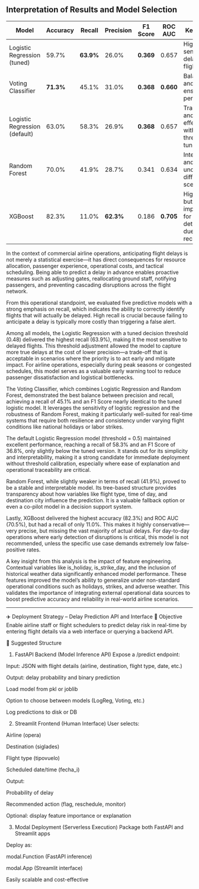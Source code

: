 ## Interpretation of Results and Model Selection

| Model                           | Accuracy | Recall | Precision | F1 Score | ROC AUC | Key Insight                                                 |
|--------------------------------|----------|--------|-----------|----------|---------|-------------------------------------------------------------|
| Logistic Regression (tuned)    | 59.7%    | **63.9%** | 26.0%    | **0.369** | 0.657   | Highest sensitivity to delayed flights                      |
| Voting Classifier              | **71.3%**| 45.1%  | 31.0%    | **0.368** | **0.660** | Balanced and robust ensemble performance                    |
| Logistic Regression (default)  | 63.0%    | 58.3%  | 26.9%    | **0.368** | 0.657   | Transparent and effective without threshold tuning          |
| Random Forest                  | 70.0%    | 41.9%  | 28.7%    | 0.341    | 0.634   | Interpretable and stable under different scenarios          |
| XGBoost                        | 82.3%    | 11.0%  | **62.3%** | 0.186    | **0.705** | High AUC, but impractical for delay detection due to low recall |


In the context of commercial airline operations, anticipating flight delays is not merely a statistical exercise—it has direct consequences for resource allocation, passenger experience, operational costs, and tactical scheduling. Being able to predict a delay in advance enables proactive measures such as adjusting gates, reallocating ground staff, notifying passengers, and preventing cascading disruptions across the flight network.

From this operational standpoint, we evaluated five predictive models with a strong emphasis on recall, which indicates the ability to correctly identify flights that will actually be delayed. High recall is crucial because failing to anticipate a delay is typically more costly than triggering a false alert.

Among all models, the Logistic Regression with a tuned decision threshold (0.48) delivered the highest recall (63.9%), making it the most sensitive to delayed flights. This threshold adjustment allowed the model to capture more true delays at the cost of lower precision—a trade-off that is acceptable in scenarios where the priority is to act early and mitigate impact. For airline operations, especially during peak seasons or congested schedules, this model serves as a valuable early warning tool to reduce passenger dissatisfaction and logistical bottlenecks.

The Voting Classifier, which combines Logistic Regression and Random Forest, demonstrated the best balance between precision and recall, achieving a recall of 45.1% and an F1 Score nearly identical to the tuned logistic model. It leverages the sensitivity of logistic regression and the robustness of Random Forest, making it particularly well-suited for real-time systems that require both resilience and consistency under varying flight conditions like national holidays or labor strikes.

The default Logistic Regression model (threshold = 0.5) maintained excellent performance, reaching a recall of 58.3% and an F1 Score of 36.8%, only slightly below the tuned version. It stands out for its simplicity and interpretability, making it a strong candidate for immediate deployment without threshold calibration, especially where ease of explanation and operational traceability are critical.

Random Forest, while slightly weaker in terms of recall (41.9%), proved to be a stable and interpretable model. Its tree-based structure provides transparency about how variables like flight type, time of day, and destination city influence the prediction. It is a valuable fallback option or even a co-pilot model in a decision support system.

Lastly, XGBoost delivered the highest accuracy (82.3%) and ROC AUC (70.5%), but had a recall of only 11.0%. This makes it highly conservative—very precise, but missing the vast majority of actual delays. For day-to-day operations where early detection of disruptions is critical, this model is not recommended, unless the specific use case demands extremely low false-positive rates.

A key insight from this analysis is the impact of feature engineering. Contextual variables like is_holiday, is_strike_day, and the inclusion of historical weather data significantly enhanced model performance. These features improved the model’s ability to generalize under non-standard operational conditions such as holidays, strikes, and adverse weather. This validates the importance of integrating external operational data sources to boost predictive accuracy and reliability in real-world airline scenarios.

______________________________

✈️ Deployment Strategy – Delay Prediction API and Interface
🎯 Objective
Enable airline staff or flight schedulers to predict delay risk in real-time by entering flight details via a web interface or querying a backend API.

🧱 Suggested Structure
1. FastAPI Backend (Model Inference API)
Expose a /predict endpoint:

Input: JSON with flight details (airline, destination, flight type, date, etc.)

Output: delay probability and binary prediction

Load model from pkl or joblib

Option to choose between models (LogReg, Voting, etc.)

Log predictions to disk or DB

2. Streamlit Frontend (Human Interface)
User selects:

Airline (opera)

Destination (siglades)

Flight type (tipovuelo)

Scheduled date/time (fecha_i)

Output:

Probability of delay

Recommended action (flag, reschedule, monitor)

Optional: display feature importance or explanation

3. Modal Deployment (Serverless Execution)
Package both FastAPI and Streamlit apps

Deploy as:

modal.Function (FastAPI inference)

modal.App (Streamlit interface)

Easily scalable and cost-effective
